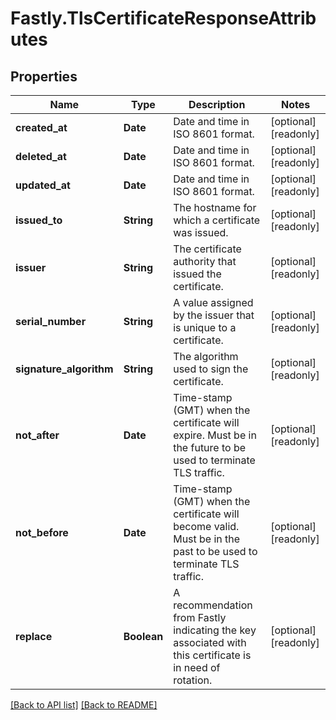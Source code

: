 # Fastly.TlsCertificateResponseAttributes

## Properties

Name | Type | Description | Notes
------------ | ------------- | ------------- | -------------
**created_at** | **Date** | Date and time in ISO 8601 format. | [optional] [readonly] 
**deleted_at** | **Date** | Date and time in ISO 8601 format. | [optional] [readonly] 
**updated_at** | **Date** | Date and time in ISO 8601 format. | [optional] [readonly] 
**issued_to** | **String** | The hostname for which a certificate was issued. | [optional] [readonly] 
**issuer** | **String** | The certificate authority that issued the certificate. | [optional] [readonly] 
**serial_number** | **String** | A value assigned by the issuer that is unique to a certificate. | [optional] [readonly] 
**signature_algorithm** | **String** | The algorithm used to sign the certificate. | [optional] [readonly] 
**not_after** | **Date** | Time-stamp (GMT) when the certificate will expire. Must be in the future to be used to terminate TLS traffic. | [optional] [readonly] 
**not_before** | **Date** | Time-stamp (GMT) when the certificate will become valid. Must be in the past to be used to terminate TLS traffic. | [optional] [readonly] 
**replace** | **Boolean** | A recommendation from Fastly indicating the key associated with this certificate is in need of rotation. | [optional] [readonly] 


[[Back to API list]](../../README.md#endpoints) [[Back to README]](../../README.md)

